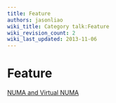 ```yaml
---
title: Feature
authors: jasonliao
wiki_title: Category talk:Feature
wiki_revision_count: 2
wiki_last_updated: 2013-11-06
---
```


# Feature

[NUMA and Virtual NUMA](Category:Feature)
